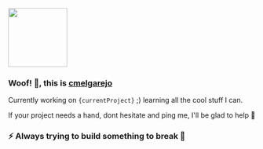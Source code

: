 <img src="https://avatars3.githubusercontent.com/u/2163649?s=400&u=13119a794e394b32643e8baae5dd2f0d39d93738&v=4" width="120" height="120">

### Woof! 👋, this is [cmelgarejo](https://cmelgarejo.dev)

Currently working on `{currentProject}` ;) learning all the cool stuff I can.

If your project needs a hand, dont hesitate and ping me, I'll be glad to help 💪

### :zap: Always trying to build something to break 🤣 
